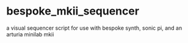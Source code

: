 # bespoke_mkii_sequencer
a visual sequencer script for use with bespoke synth, sonic pi, and an arturia minilab mkii
